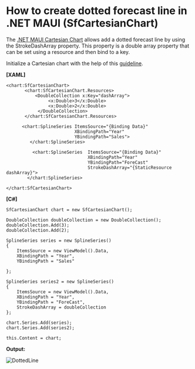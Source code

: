 # How to create dotted forecast line in .NET MAUI (SfCartesianChart)
The [.NET MAUI Cartesian Chart](https://www.syncfusion.com/maui-controls/maui-cartesian-charts) allows add a dotted forecast line by using the StrokeDashArray property. This property is a double array property that can be set using a resource and then bind to a key.

Initialize a Cartesian chart with the help of this [guideline](https://help.syncfusion.com/maui/cartesian-charts/getting-started).

**[XAML]**
```
<chart:SfCartesianChart>
       <chart:SfCartesianChart.Resources>
           <DoubleCollection x:Key="dashArray">
                <x:Double>3</x:Double>
                <x:Double>2</x:Double>
            </DoubleCollection>
       </chart:SfCartesianChart.Resources> 

      <chart:SplineSeries ItemsSource="{Binding Data}"
                          XBindingPath="Year" 
                          YBindingPath="Sales">
         </chart:SplineSeries>

          <chart:SplineSeries  ItemsSource="{Binding Data}"
                               XBindingPath="Year" 
                               YBindingPath="ForeCast"
                               StrokeDashArray="{StaticResource dashArray}">
        </chart:SplineSeries>

</chart:SfCartesianChart>

```

**[C#]**
```
SfCartesianChart chart = new SfCartesianChart();

DoubleCollection doubleCollection = new DoubleCollection();
doubleCollection.Add(3);
doubleCollection.Add(2);

SplineSeries series = new SplineSeries()
{
    ItemsSource = new ViewModel().Data,
    XBindingPath = "Year",
    YBindingPath = "Sales"

};

SplineSeries series2 = new SplineSeries()
{
    ItemsSource = new ViewModel().Data,
    XBindingPath = "Year",
    YBindingPath = "ForeCast",
    StrokeDashArray = doubleCollection
};

chart.Series.Add(series);
chart.Series.Add(series2);

this.Content = chart;
```
**Output:** 

![DottedLine](https://user-images.githubusercontent.com/102796134/232827103-37afd8b6-50ea-4497-8e3e-0420998b7584.png)
